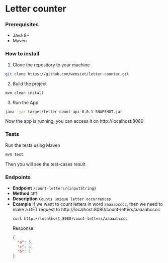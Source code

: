 # Letter counter

### Prerequisites

- Java 8+
- Maven

### How to install
1. Clone the repository to your machine
```bash
git clone https://github.com/wensiet/letter-counter.git
```
2. Build the project
```bash
mvn clean install
```

3. Run the App
```bash
java -jar target/letter-count-api-0.0.1-SNAPSHOT.jar
```


Now the app is running, you can access it on http://localhost:8080

### Tests

Run the tests using Maven
```bash
mvn test
```
Then you will see the test-cases result

### Endpoints
- **Endpoint** `/count-letters/{inputString}`
- **Method** `GET`
- **Description** `Counts unique letter occurrences`
- **Example** If we want to count letters in word `aaaaabcccc`, then we need to make a GET request to http://localhost:8080/count-letters/aaaaabcccc
  ```bash 
  curl http://localhost:8080/count-letters/aaaaabcccc
  ```
  Response:
  ```json
  {
    "a": 5,
    "c": 4,
    "b": 1
  }
  ```
